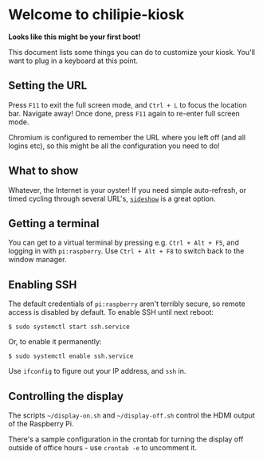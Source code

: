 # Welcome to chilipie-kiosk

**Looks like this might be your first boot!**

This document lists some things you can do to customize your kiosk. You'll want to plug in a keyboard at this point.

## Setting the URL

Press `F11` to exit the full screen mode, and `Ctrl + L` to focus the location bar. Navigate away! Once done, press `F11` again to re-enter full screen mode.

Chromium is configured to remember the URL where you left off (and all logins etc), so this might be all the configuration you need to do!

## What to show

Whatever, the Internet is your oyster! If you need simple auto-refresh, or timed cycling through several URL's, [`sideshow`](https://github.com/mieky/sideshow) is a great option.

## Getting a terminal

You can get to a virtual terminal by pressing e.g. `Ctrl + Alt + F5`, and logging in with `pi:raspberry`. Use `Ctrl + Alt + F8` to switch back to the window manager.

## Enabling SSH

The default credentials of `pi:raspberry` aren't terribly secure, so remote access is disabled by default. To enable SSH until next reboot:

    $ sudo systemctl start ssh.service

Or, to enable it permanently:

    $ sudo systemctl enable ssh.service

Use `ifconfig` to figure out your IP address, and `ssh` in.

## Controlling the display

The scripts `~/display-on.sh` and `~/display-off.sh` control the HDMI output of the Raspberry Pi.

There's a sample configuration in the crontab for turning the display off outside of office hours - use `crontab -e` to uncomment it.

